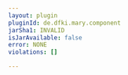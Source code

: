 ```yaml
---
layout: plugin
pluginId: de.dfki.mary.component
jarSha1: INVALID
isJarAvailable: false
error: NONE
violations: []

---
```

